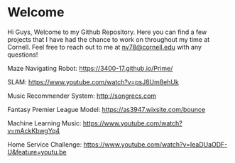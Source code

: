 # Welcome

Hi Guys, 
Welcome to my Github Repository. Here you can find a few projects that I have had the chance to work on throughout my time at Cornell. Feel free to reach out to me at nv78@cornell.edu with any questions!

Maze Navigating Robot: https://3400-17.github.io/Prime/

SLAM: https://www.youtube.com/watch?v=psJ8Um8ehUk

Music Recommender System: http://songrecs.com

Fantasy Premier League Model: https://as3947.wixsite.com/bounce

Machine Learning Music: https://www.youtube.com/watch?v=mAckKbwgYq4

Home Service Challenge: https://www.youtube.com/watch?v=IeaDUaODF-U&feature=youtu.be
